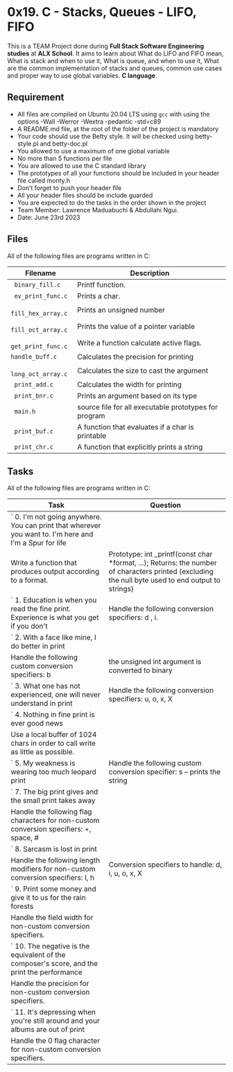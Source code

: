 # 0x19. C - Stacks, Queues - LIFO, FIFO


This is a TEAM Project done during **Full Stack Software Engineering studies** at **ALX School**. It aims to learn about What do LIFO and FIFO mean, What is stack and when to use it, What is queue, and when to use it, What are the common implementation of stacks and queues, common use cases and proper way to use global variables. **C language**.

## Requirement
* All files are compiled on Ubuntu 20.04 LTS using  `gcc` with using the options -Wall -Werror -Wextra -pedantic -std=c89
* A README.md file, at the root of the folder of the project is mandatory
* Your code should use the Betty style. It will be checked using betty-style.pl and betty-doc.pl
* You allowed to use a maximum of one global variable
* No more than 5 functions per file
* You are allowed to use the C standard library
* The prototypes of all your functions should be included in your header file called monty.h
* Don’t forget to push your header file
* All your header files should be include guarded
* You are expected to do the tasks in the order shown in the project
* Team Member: Lawrence Maduabuchi & Abdullahi Ngui.
* Date: June 23rd 2023




## Files
All of the following files are programs written in C:

| Filename | Description |
| -------- | ----------- |
| ` binary_fill.c` | Printf function.|
| ` ev_print_func.c` | Prints a char.|
| ` fill_hex_array.c` | Prints an unsigned number|
| ` fill_oct_array.c` | Prints the value of a pointer variable|
| ` get_print_func.c` | Write a function calculate active flags.|
| ` handle_buff.c ` | Calculates the precision for printing |
| ` long_oct_array.c` | Calculates the size to cast the argument |
| ` print_add.c` | Calculates the width for printing |
| ` print_bnr.c` | Prints an argument based on its type |
| ` main.h` | source file for all executable prototypes for program|
| ` print_buf.c` | A function that evaluates if a char is printable|
| ` print_chr.c` | A function that explicitly prints a string |


## Tasks
All of the following files are programs written in C:

| Task | Question |
| -------- | ----------- |
| ` 0. I'm not going anywhere. You can print that wherever you want to. I'm here and I'm a Spur for life
| Write a function that produces output according to a format.| Prototype: int _printf(const char *format, ...); Returns: the number of characters printed (excluding the null byte used to end output to strings)
| ` 1. Education is when you read the fine print. Experience is what you get if you don't| Handle the following conversion specifiers: d , i.| You don’t have to handle the flag characters
| ` 2. With a face like mine, I do better in print
| Handle the following custom conversion specifiers: b|the unsigned int argument is converted to binary
| ` 3. What one has not experienced, one will never understand in print| Handle the following conversion specifiers: u, o, x, X|You don’t have to handle field width
| ` 4. Nothing in fine print is ever good news
| Use a local buffer of 1024 chars in order to call write as little as possible. |
| ` 5. My weakness is wearing too much leopard print| Handle the following custom conversion specifier: s – prints the string| Non printable characters (0 < ASCII value < 32 or >= 127) are printed this way: \x, followed by the ASCII code value in hexadecimal (upper case - always 2 characters)| ` 6. How is the world ruled and led to war? Diplomats lie to journalists and believe these lies when they see them in print| Handle the following conversion specifier: p|You don’t have to handle precision
| ` 7. The big print gives and the small print takes away
| Handle the following flag characters for non-custom conversion specifiers: +, space, #|
| ` 8. Sarcasm is lost in print
| Handle the following length modifiers for non-custom conversion specifiers: I, h|Conversion specifiers to handle: d, i, u, o, x, X
| ` 9. Print some money and give it to us for the rain forests
| Handle the field width for non-custom conversion specifiers.|
| ` 10. The negative is the equivalent of the composer's score, and the print the performance
| Handle the precision for non-custom conversion specifiers.|
| ` 11. It's depressing when you're still around and your albums are out of print
| Handle the 0 flag character for non-custom conversion specifiers.|
